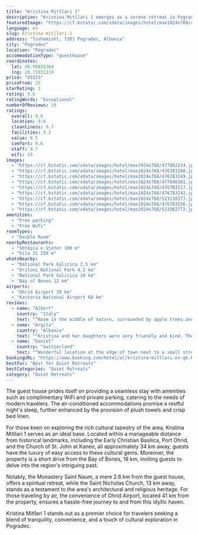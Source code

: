 ```yaml
---
title: "Kristina Mitllari 1"
description: "Kristina Mitllari 1 emerges as a serene retreat in Pogradec, offering guests a unique blend of comfort and convenience."
featuredImage: "https://cf.bstatic.com/xdata/images/hotel/max1024x768/477802234.jpg?k=fe7d90d3127c8f59be5dec20a62b5c9ca9975dbe92208832f219dd80537f92ce&o=&hp=1"
language: en
slug: kristina-mitllari-1
address: "Tushemisht, 7301 Pogradec, Albania"
city: "Pogradec"
location: "Pogradec"
accommodationType: "guesthouse"
coordinates:
  lat: 40.90026364
  lng: 20.71931119
price: "US$25"
priceFrom: 25
starRating: 3
rating: 9.6
ratingWords: "Exceptional"
numberOfReviews: 19
ratings:
  overall: 9.6
  location: 9.6
  cleanliness: 9.7
  facilities: 9.2
  value: 9.5
  comfort: 9.6
  staff: 9.7
  wifi: 10
images:
  - "https://cf.bstatic.com/xdata/images/hotel/max1024x768/477802234.jpg?k=fe7d90d3127c8f59be5dec20a62b5c9ca9975dbe92208832f219dd80537f92ce&o=&hp=1"
  - "https://cf.bstatic.com/xdata/images/hotel/max1024x768/476783260.jpg?k=f9d11aa6d770ab031d0ee2d12bbdc47bda8e019aa52d766b338a13a50eeb0312&o=&hp=1"
  - "https://cf.bstatic.com/xdata/images/hotel/max1024x768/476783249.jpg?k=1368e5f6518a5de62a3962ff6a518490b2cd978fb3036c3b36313efe4d0ab63f&o=&hp=1"
  - "https://cf.bstatic.com/xdata/images/hotel/max1024x768/477846381.jpg?k=361e61a8d8c950f4bd1c5e65de28a6981741e5f41308d91fde0109f65cc16181&o=&hp=1"
  - "https://cf.bstatic.com/xdata/images/hotel/max1024x768/476783117.jpg?k=144ea4590474e54b434fa7e39594495fb70d9895b71b20becea114779b9de99e&o=&hp=1"
  - "https://cf.bstatic.com/xdata/images/hotel/max1024x768/476783242.jpg?k=fe6227847173ae37ddde1ab329c8691993de62c3c39149c88b97c85641281325&o=&hp=1"
  - "https://cf.bstatic.com/xdata/images/hotel/max1024x768/523130377.jpg?k=c56cb7e9d8104c5b982bb76492d57c878b108eeb57dba4dcb01ca411bd26430d&o=&hp=1"
  - "https://cf.bstatic.com/xdata/images/hotel/max1024x768/476783256.jpg?k=31ebb1ce26ac04c3c57d6dce9d675697eb3264e486b0f9c1b2330e9075e5cbb7&o=&hp=1"
  - "https://cf.bstatic.com/xdata/images/hotel/max1024x768/521982772.jpg?k=bbbf3d34e6ef0de2ab1827e9a4f09d9eeede5b1d31bf27462fbfe09271745e55&o=&hp=1"
amenities:
  - "Free parking"
  - "Free WiFi"
roomTypes:
  - "Double Room"
nearbyRestaurants:
  - "Shtëpia e Vjeter 100 m"
  - "Vila 31 250 m"
whatsNearby:
  - "National Park Galicica 2.5 km"
  - "Driloni National Park 4.2 km"
  - "National Park Galicica 10 km"
  - "Bay of Bones 12 km"
airports:
  - "Ohrid Airport 30 km"
  - "Kastoria National Airport 68 km"
reviews:
  - name: "Albert"
    country: "Italy"
    text: "“Room in the middle of nature, surrounded by apple trees and a small river. Lovely local family who enjoys hosting people.”"
  - name: "Argita"
    country: "Albania"
    text: "“Kristina and her daughters were very friendly and kind. They even offered us some cake. The room was beautiful and clean, Perfect for a weekend.”"
  - name: "Daniel"
    country: "Switzerland"
    text: "“Wonderful location at the edge of town next to a small stream from the springs. The family welcomed me very friendly and seems very happy to receive travelers”"
bookingURL: "https://www.booking.com/hotel/al/kristina-mitllari.en-gb.html?aid=8035640"
bestFor: "Best for Quiet Retreats"
bestCategories: "Quiet Retreats"
category: "Quiet Retreats"
---
```


The guest house prides itself on providing a seamless stay with amenities such as complimentary WiFi and private parking, catering to the needs of modern travelers. The air-conditioned accommodations promise a restful night's sleep, further enhanced by the provision of plush towels and crisp bed linen.

For those keen on exploring the rich cultural tapestry of the area, Kristina Mitllari 1 serves as an ideal base. Located within a manageable distance from historical landmarks, including the Early Christian Basilica, Port Ohrid, and the Church of St. John at Kaneo, all approximately 34 km away, guests have the luxury of easy access to these cultural gems. Moreover, the property is a short drive from the Bay of Bones, 18 km, inviting guests to delve into the region's intriguing past.

Notably, the Monastery Saint Naum, a mere 2.6 km from the guest house, offers a spiritual retreat, while the Saint Nicholas Church, 13 km away, stands as a testament to the area's architectural and religious heritage. For those traveling by air, the convenience of Ohrid Airport, located 41 km from the property, ensures a hassle-free journey to and from this idyllic haven.

Kristina Mitllari 1 stands out as a premier choice for travelers seeking a blend of tranquility, convenience, and a touch of cultural exploration in Pogradec.